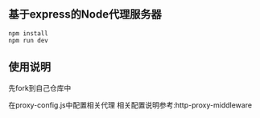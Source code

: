 ## 基于express的Node代理服务器

```
npm install
npm run dev

```

## 使用说明
先fork到自己仓库中

在proxy-config.js中配置相关代理
相关配置说明参考:http-proxy-middleware

